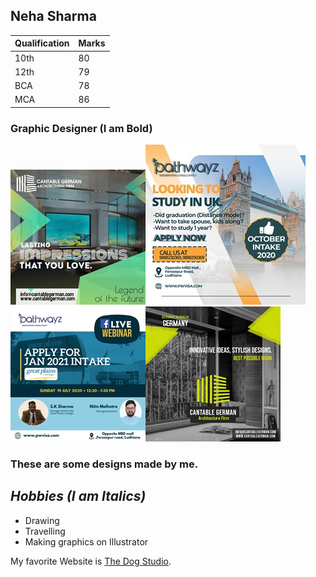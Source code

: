 ## Neha Sharma

| Qualification | Marks |
|---------------|-------------|
| 10th          | 80          |
| 12th          | 79          |
| BCA           | 78          |
| MCA           | 86          |

### **Graphic Designer (I am Bold)**
![Display picture](photos/1.jpeg)![Display picture](photos/2.jpeg)![Display picture](photos/3.jpeg)![Display picture](photos/4.jpeg)

### These are some designs made by me.

## *Hobbies (I am Italics)*

- Drawing
- Travelling
- Making graphics on Illustrator

My favorite Website is [The Dog Studio](https://dogstudio.co/).
